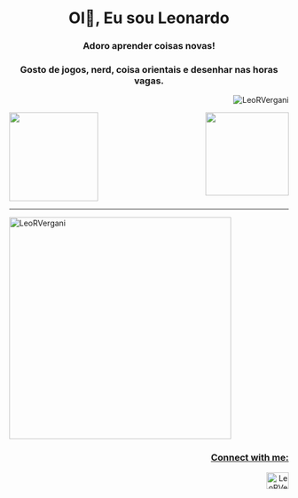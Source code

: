 <h1 align="center">OI👋, Eu sou Leonardo</h1>
<h3 align="center">Adoro aprender coisas novas!</h3>
<h3 align="center">Gosto de jogos, nerd, coisa orientais e desenhar nas horas vagas.</h3>
<p align="right"> <img src="https://komarev.com/ghpvc/?username=LeoRVergani&label=Profile%20views&color=0e75b6&style=plastic" alt="LeoRVergani" /> </p>
  <a href="https://github.com/LeoRVergani">
  <img align="center" height="160m" src="https://github-readme-stats.vercel.app/api?username=LeoRVergani&show_icons=true&theme=dark&include_all_commits=true&count_private=true"/>
  <img align="right" height="150m" src="https://github-readme-stats.vercel.app/api/top-langs/?username=LeoRVergani&layout=compact&langs_count=7&theme=dark"/>
  <hr>
  <div>
  <img align="center" height="400" src="https://github-readme-streak-stats.herokuapp.com/?user=LeoRVergani&theme=dark" alt="LeoRVergani" />
</div>

<h3 align="right">Connect with me:</h3>
<p align="right">
<a href="https://linkedin.com/in/LeoRVergani" target="blank"><img align="center" src="https://raw.githubusercontent.com/rahuldkjain/github-profile-readme-generator/master/src/images/icons/Social/linked-in-alt.svg" alt="LeoRVergani" height="30" width="40" /></a>
</p>
